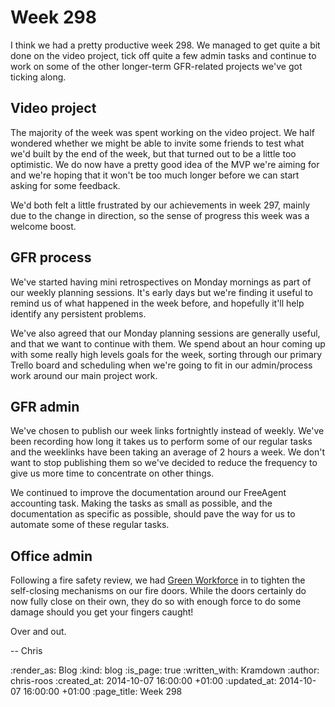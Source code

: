 Week 298
========

I think we had a pretty productive week 298. We managed to get quite a bit done on the video project, tick off quite a few admin tasks and continue to work on some of the other longer-term GFR-related projects we've got ticking along.

## Video project

The majority of the week was spent working on the video project. We half wondered whether we might be able to invite some friends to test what we'd built by the end of the week, but that turned out to be a little too optimistic. We do now have a pretty good idea of the MVP we're aiming for and we're hoping that it won't be too much longer before we can start asking for some feedback.

We'd both felt a little frustrated by our achievements in week 297, mainly due to the change in direction, so the sense of progress this week was a welcome boost.

## GFR process

We've started having mini retrospectives on Monday mornings as part of our weekly planning sessions. It's early days but we're finding it useful to remind us of what happened in the week before, and hopefully it'll help identify any persistent problems.

We've also agreed that our Monday planning sessions are generally useful, and that we want to continue with them. We spend about an hour coming up with some really high levels goals for the week, sorting through our primary Trello board and scheduling when we're going to fit in our admin/process work around our main project work.

## GFR admin

We've chosen to publish our week links fortnightly instead of weekly. We've been recording how long it takes us to perform some of our regular tasks and the weeklinks have been taking an average of 2 hours a week. We don't want to stop publishing them so we've decided to reduce the frequency to give us more time to concentrate on other things.

We continued to improve the documentation around our FreeAgent accounting task. Making the tasks as small as possible, and the documentation as specific as possible, should pave the way for us to automate some of these regular tasks.

## Office admin

Following a fire safety review, we had [Green Workforce][] in to tighten the self-closing mechanisms on our fire doors. While the doors certainly do now fully close on their own, they do so with enough force to do some damage should you get your fingers caught!

Over and out.

-- Chris


[Green Workforce]: http://www.greenworkforce.co.uk/

:render_as: Blog
:kind: blog
:is_page: true
:written_with: Kramdown
:author: chris-roos
:created_at: 2014-10-07 16:00:00 +01:00
:updated_at: 2014-10-07 16:00:00 +01:00
:page_title: Week 298
